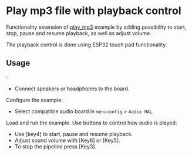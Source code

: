 # Play mp3 file with playback control

Functionality extension of [play_mp3](../play_mp3) example by adding possibility to start, stop, pause and resume playback, as well as adjust volume. 

The playback control is done using ESP32 touch pad functionality.

## Usage

:

- Connect speakers or headphones to the board. 

Configure the example:

- Select compatible audio board in `menuconfig` > `Audio HAL`.

Load and run the example. Use buttons to control how audio is played:

- Use [key4] to start, pause and resume playback.
- Adjust sound volume with [Key6] or [Key5].
- To stop the pipeline press [Key3].
